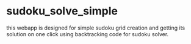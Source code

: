 # sudoku_solve_simple
this webapp is designed for simple sudoku grid creation and getting its solution on one click using backtracking code for sudoku solver.

